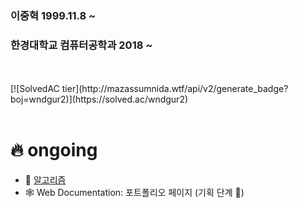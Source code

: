 ### 이중혁 1999.11.8 ~  
### 한경대학교 컴퓨터공학과 2018 ~  

<br/>
<br/>
[![SolvedAC tier](http://mazassumnida.wtf/api/v2/generate_badge?boj=wndgur2)](https://solved.ac/wndgur2)
<br/>
<br/>

# 🔥 ongoing
- 🧠 [알고리즘](https://github.com/leejunghyeokWN/study_algorithm)
- 🕸️ Web Documentation: 포트폴리오 페이지 (기획 단계 🐣)
